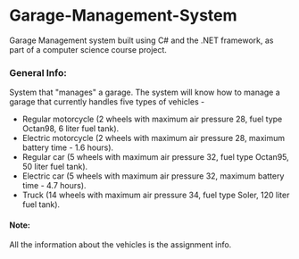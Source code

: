 # Garage-Management-System
Garage Management system built using C# and the .NET framework, as part of a computer science course project.

### General Info:
System that "manages" a garage.
The system will know how to manage a garage that currently handles five types of vehicles -
* Regular motorcycle (2 wheels with maximum air pressure 28, fuel type Octan98, 6 liter fuel tank).
* Electric motorcycle (2 wheels with maximum air pressure 28, maximum battery time - 1.6 hours).
* Regular car (5 wheels with maximum air pressure 32, fuel type Octan95, 50 liter fuel tank).
* Electric car (5 wheels with maximum air pressure 32, maximum battery time - 4.7 hours).
* Truck (14 wheels with maximum air pressure 34, fuel type Soler, 120 liter fuel tank).
#### Note:
All the information about the vehicles is the assignment info.
